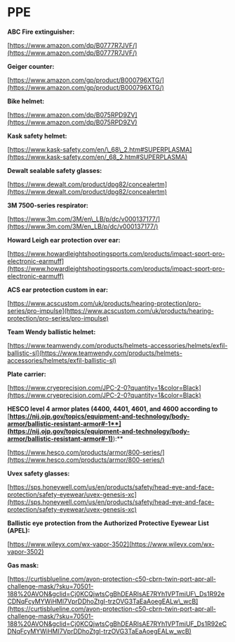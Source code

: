 
# PPE

**ABC Fire extinguisher:**

[https://www.amazon.com/dp/B0777R7JVF/](https://www.amazon.com/dp/B0777R7JVF/)

**Geiger counter:**

[https://www.amazon.com/gp/product/B000796XTG/](https://www.amazon.com/gp/product/B000796XTG/)

**Bike helmet:**

[https://www.amazon.com/dp/B075RPD9ZV](https://www.amazon.com/dp/B075RPD9ZV)

**Kask safety helmet:**

[https://www.kask-safety.com/en/\_68\_2.htm#SUPERPLASMA](https://www.kask-safety.com/en/_68_2.htm#SUPERPLASMA)

**Dewalt sealable safety glasses:**

[https://www.dewalt.com/product/dpg82/concealertm](https://www.dewalt.com/product/dpg82/concealertm)

**3M 7500-series respirator:**

[https://www.3m.com/3M/en\_LB/p/dc/v000137177/](https://www.3m.com/3M/en_LB/p/dc/v000137177/)

**Howard Leigh ear protection over ear:**

[https://www.howardleightshootingsports.com/products/impact-sport-pro-electronic-earmuff](https://www.howardleightshootingsports.com/products/impact-sport-pro-electronic-earmuff)

**ACS ear protection custom in ear:**

[https://www.acscustom.com/uk/products/hearing-protection/pro-series/pro-impulse](https://www.acscustom.com/uk/products/hearing-protection/pro-series/pro-impulse)

**Team Wendy ballistic helmet:**

[https://www.teamwendy.com/products/helmets-accessories/helmets/exfil-ballistic-sl](https://www.teamwendy.com/products/helmets-accessories/helmets/exfil-ballistic-sl)

**Plate carrier:**

[https://www.cryeprecision.com/JPC-2-0?quantity=1&color=Black](https://www.cryeprecision.com/JPC-2-0?quantity=1&color=Black)

**HESCO level 4 armor plates (4400, 4401, 4601, and 4600 according to** [**https://nij.ojp.gov/topics/equipment-and-technology/body-armor/ballistic-resistant-armor#-1**](https://nij.ojp.gov/topics/equipment-and-technology/body-armor/ballistic-resistant-armor#-1)**):**

[https://www.hesco.com/products/armor/800-series/](https://www.hesco.com/products/armor/800-series/)

**Uvex safety glasses:**

[https://sps.honeywell.com/us/en/products/safety/head-eye-and-face-protection/safety-eyewear/uvex-genesis-xc](https://sps.honeywell.com/us/en/products/safety/head-eye-and-face-protection/safety-eyewear/uvex-genesis-xc)

**Ballistic eye protection from the Authorized Protective Eyewear List (APEL):**

[https://www.wileyx.com/wx-vapor-3502](https://www.wileyx.com/wx-vapor-3502)

**Gas mask:**

[https://curtisblueline.com/avon-protection-c50-cbrn-twin-port-apr-all-challenge-mask/?sku=70501-188%20AVON&gclid=Cj0KCQjwtsCgBhDEARIsAE7RYh1VPTmiUF\_Ds1R92eCDNqFcyMYWiHMI7VprDDhoZtgI-trzOVG3TaEaAoegEALw\_wcB](https://curtisblueline.com/avon-protection-c50-cbrn-twin-port-apr-all-challenge-mask/?sku=70501-188%20AVON&gclid=Cj0KCQjwtsCgBhDEARIsAE7RYh1VPTmiUF_Ds1R92eCDNqFcyMYWiHMI7VprDDhoZtgI-trzOVG3TaEaAoegEALw_wcB)
